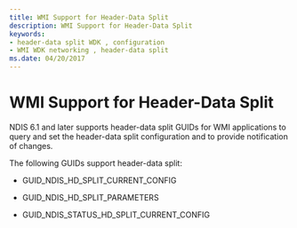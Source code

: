 ```yaml
---
title: WMI Support for Header-Data Split
description: WMI Support for Header-Data Split
keywords:
- header-data split WDK , configuration
- WMI WDK networking , header-data split
ms.date: 04/20/2017
---
```


# WMI Support for Header-Data Split





NDIS 6.1 and later supports header-data split GUIDs for WMI applications to query and set the header-data split configuration and to provide notification of changes.

The following GUIDs support header-data split:

-   GUID\_NDIS\_HD\_SPLIT\_CURRENT\_CONFIG

-   GUID\_NDIS\_HD\_SPLIT\_PARAMETERS

-   GUID\_NDIS\_STATUS\_HD\_SPLIT\_CURRENT\_CONFIG

 

 





